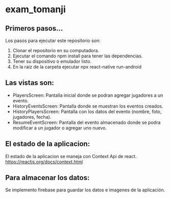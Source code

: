 # exam_tomanji
## Primeros pasos...

Los pasos para ejecutar este repositorio son:
1. Clonar el repositorio en su computadora.
2. Ejecutar el comando npm install para tener las dependencias.
3. Tener su dispositivo o emulador listo.
4. En la raiz de la carpeta ejecutar npx react-native run-android

## Las vistas son:
- PlayersScreen: Pantalla inicial donde se podran agregar jugadores a un evento.
- HistoryEventsScreen: Pantalla donde se muestran los eventos creados.
- HistoryPlayersScreen: Pantalla con los datos del evento (nombre, foto, jugadores, fecha).
- ResumeEventScreen: Pantalla del evento almacenado donde se podra modificar a un jugador o agregar uno nuevo.

## El estado de la aplicacion:
El estado de la aplicacion se maneja con Context Api de react.
<https://reactjs.org/docs/context.html>

## Para almacenar los datos:
Se implemento firebase para guardar los datos e imagenes de la aplicación.

